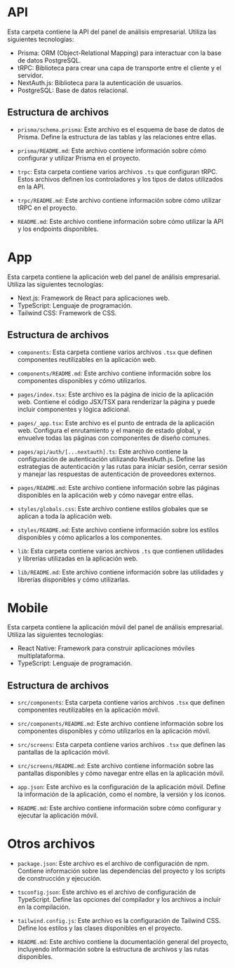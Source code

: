 # API

Esta carpeta contiene la API del panel de análisis empresarial. Utiliza las siguientes tecnologías:

- Prisma: ORM (Object-Relational Mapping) para interactuar con la base de datos PostgreSQL.
- tRPC: Biblioteca para crear una capa de transporte entre el cliente y el servidor.
- NextAuth.js: Biblioteca para la autenticación de usuarios.
- PostgreSQL: Base de datos relacional.

## Estructura de archivos

- `prisma/schema.prisma`: Este archivo es el esquema de base de datos de Prisma. Define la estructura de las tablas y las relaciones entre ellas.

- `prisma/README.md`: Este archivo contiene información sobre cómo configurar y utilizar Prisma en el proyecto.

- `trpc`: Esta carpeta contiene varios archivos `.ts` que configuran tRPC. Estos archivos definen los controladores y los tipos de datos utilizados en la API.

- `trpc/README.md`: Este archivo contiene información sobre cómo utilizar tRPC en el proyecto.

- `README.md`: Este archivo contiene información sobre cómo utilizar la API y los endpoints disponibles.

# App

Esta carpeta contiene la aplicación web del panel de análisis empresarial. Utiliza las siguientes tecnologías:

- Next.js: Framework de React para aplicaciones web.
- TypeScript: Lenguaje de programación.
- Tailwind CSS: Framework de CSS.

## Estructura de archivos

- `components`: Esta carpeta contiene varios archivos `.tsx` que definen componentes reutilizables en la aplicación web.

- `components/README.md`: Este archivo contiene información sobre los componentes disponibles y cómo utilizarlos.

- `pages/index.tsx`: Este archivo es la página de inicio de la aplicación web. Contiene el código JSX/TSX para renderizar la página y puede incluir componentes y lógica adicional.

- `pages/_app.tsx`: Este archivo es el punto de entrada de la aplicación web. Configura el enrutamiento y el manejo de estado global, y envuelve todas las páginas con componentes de diseño comunes.

- `pages/api/auth/[...nextauth].ts`: Este archivo contiene la configuración de autenticación utilizando NextAuth.js. Define las estrategias de autenticación y las rutas para iniciar sesión, cerrar sesión y manejar las respuestas de autenticación de proveedores externos.

- `pages/README.md`: Este archivo contiene información sobre las páginas disponibles en la aplicación web y cómo navegar entre ellas.

- `styles/globals.css`: Este archivo contiene estilos globales que se aplican a toda la aplicación web.

- `styles/README.md`: Este archivo contiene información sobre los estilos disponibles y cómo aplicarlos a los componentes.

- `lib`: Esta carpeta contiene varios archivos `.ts` que contienen utilidades y librerías utilizadas en la aplicación web.

- `lib/README.md`: Este archivo contiene información sobre las utilidades y librerías disponibles y cómo utilizarlas.

# Mobile

Esta carpeta contiene la aplicación móvil del panel de análisis empresarial. Utiliza las siguientes tecnologías:

- React Native: Framework para construir aplicaciones móviles multiplataforma.
- TypeScript: Lenguaje de programación.

## Estructura de archivos

- `src/components`: Esta carpeta contiene varios archivos `.tsx` que definen componentes reutilizables en la aplicación móvil.

- `src/components/README.md`: Este archivo contiene información sobre los componentes disponibles y cómo utilizarlos en la aplicación móvil.

- `src/screens`: Esta carpeta contiene varios archivos `.tsx` que definen las pantallas de la aplicación móvil.

- `src/screens/README.md`: Este archivo contiene información sobre las pantallas disponibles y cómo navegar entre ellas en la aplicación móvil.

- `app.json`: Este archivo es la configuración de la aplicación móvil. Define la información de la aplicación, como el nombre, la versión y los íconos.

- `README.md`: Este archivo contiene información sobre cómo configurar y ejecutar la aplicación móvil.

# Otros archivos

- `package.json`: Este archivo es el archivo de configuración de npm. Contiene información sobre las dependencias del proyecto y los scripts de construcción y ejecución.

- `tsconfig.json`: Este archivo es el archivo de configuración de TypeScript. Define las opciones del compilador y los archivos a incluir en la compilación.

- `tailwind.config.js`: Este archivo es la configuración de Tailwind CSS. Define los estilos y las clases disponibles en el proyecto.

- `README.md`: Este archivo contiene la documentación general del proyecto, incluyendo información sobre la estructura de archivos y las rutas disponibles.